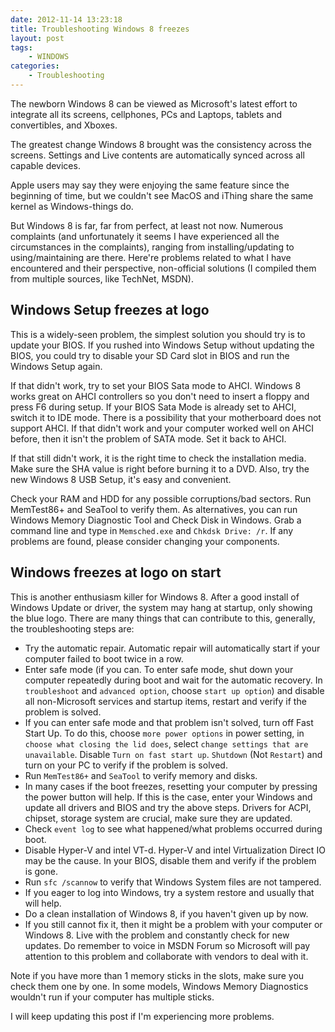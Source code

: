 ```yaml
---
date: 2012-11-14 13:23:18
title: Troubleshooting Windows 8 freezes
layout: post
tags:
    - WINDOWS
categories:
    - Troubleshooting
---
```

The newborn Windows 8 can be viewed as Microsoft's latest effort to integrate all its screens, cellphones, PCs and Laptops, tablets and convertibles, and Xboxes.

The greatest change Windows 8 brought was the consistency across the screens. Settings and Live contents are automatically synced across all capable devices.

Apple users may say they were enjoying the same feature since the beginning of time, but we couldn't see MacOS and iThing share the same kernel as Windows-things do.

But Windows 8 is far, far from perfect, at least not now. Numerous complaints (and unfortunately it seems I have experienced all the circumstances in the complaints), ranging from installing/updating to using/maintaining are there. Here're problems related to what I have encountered and their perspective, non-official solutions (I compiled them from multiple sources, like TechNet, MSDN).

## Windows Setup freezes at logo ##
This is a widely-seen problem, the simplest solution you should try is to update your BIOS. If you rushed into Windows Setup without updating the BIOS, you could try to disable your SD Card slot in BIOS and run the Windows Setup again.

If that didn't work, try to set your BIOS Sata mode to AHCI. Windows 8 works great on AHCI controllers so you don't need to insert a floppy and press F6 during setup. If your BIOS Sata Mode is already set to AHCI, switch it to IDE mode. There is a possibility that your motherboard does not support AHCI. If that didn't work and your computer worked well on AHCI before, then it isn't the problem of SATA mode. Set it back to AHCI.

If that still didn't work, it is the right time to check the installation media. Make sure the SHA value is right before burning it to a DVD. Also, try the new Windows 8 USB Setup, it's easy and convenient.

Check your RAM and HDD for any possible corruptions/bad sectors. Run MemTest86+ and SeaTool to verify them. As alternatives, you can run Windows Memory Diagnostic Tool and Check Disk in Windows. Grab a command line and type in `Memsched.exe` and `Chkdsk Drive: /r`. If any problems are found, please consider changing your components.

## Windows freezes at logo on start ##
This is another enthusiasm killer for Windows 8. After a good install of Windows Update or driver, the system may hang at startup, only showing the blue logo. There are many things that can contribute to this, generally, the troubleshooting steps are:

- Try the automatic repair. Automatic repair will automatically start if your computer failed to boot twice in a row.
- Enter safe mode (if you can. To enter safe mode, shut down your computer repeatedly during boot and wait for the automatic recovery. In `troubleshoot` and `advanced option`, choose `start up option`) and disable all non-Microsoft services and startup items, restart and verify if the problem is solved.
- If you can enter safe mode and that problem isn't solved, turn off Fast Start Up. To do this, choose `more power options` in power setting, in `choose what closing the lid does`, select `change settings that are unavailable`. Disable `Turn on fast start up`. `Shutdown` (Not `Restart`) and turn on your PC to verify if the problem is solved.
- Run `MemTest86+` and `SeaTool` to verify memory and disks.
- In many cases if the boot freezes, resetting your computer by pressing the power button will help. If this is the case, enter your Windows and update all drivers and BIOS and try the above steps. Drivers for ACPI, chipset, storage system are crucial, make sure they are updated.
- Check `event log` to see what happened/what problems occurred during boot.
- Disable Hyper-V and intel VT-d. Hyper-V and intel Virtualization Direct IO may be the cause. In your BIOS, disable them and verify if the problem is gone.
- Run `sfc /scannow` to verify that Windows System files are not tampered.
- If you eager to log into Windows, try a system restore and usually that will help.
- Do a clean installation of Windows 8, if you haven't given up by now.
- If you still cannot fix it, then it might be a problem with your computer or Windows 8. Live with the problem and constantly check for new updates. Do remember to voice in MSDN Forum so Microsoft will pay attention to this problem and collaborate with vendors to deal with it.

Note if you have more than 1 memory sticks in the slots, make sure you check them one by one. In some models, Windows Memory Diagnostics wouldn't run if your computer has multiple sticks.

I will keep updating this post if I'm experiencing more problems.
